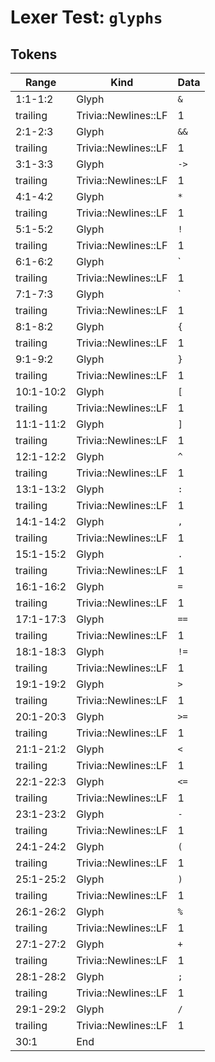 # Lexer Test: `glyphs`

## Tokens
| Range    | Kind                           | Data                           |
|----------|--------------------------------|--------------------------------|
| 1:1-1:2  | Glyph                          | `&`                            |
| trailing | Trivia::Newlines::LF           | 1                              |
| 2:1-2:3  | Glyph                          | `&&`                           |
| trailing | Trivia::Newlines::LF           | 1                              |
| 3:1-3:3  | Glyph                          | `->`                           |
| trailing | Trivia::Newlines::LF           | 1                              |
| 4:1-4:2  | Glyph                          | `*`                            |
| trailing | Trivia::Newlines::LF           | 1                              |
| 5:1-5:2  | Glyph                          | `!`                            |
| trailing | Trivia::Newlines::LF           | 1                              |
| 6:1-6:2  | Glyph                          | `|`                            |
| trailing | Trivia::Newlines::LF           | 1                              |
| 7:1-7:3  | Glyph                          | `||`                           |
| trailing | Trivia::Newlines::LF           | 1                              |
| 8:1-8:2  | Glyph                          | `{`                            |
| trailing | Trivia::Newlines::LF           | 1                              |
| 9:1-9:2  | Glyph                          | `}`                            |
| trailing | Trivia::Newlines::LF           | 1                              |
| 10:1-10:2| Glyph                          | `[`                            |
| trailing | Trivia::Newlines::LF           | 1                              |
| 11:1-11:2| Glyph                          | `]`                            |
| trailing | Trivia::Newlines::LF           | 1                              |
| 12:1-12:2| Glyph                          | `^`                            |
| trailing | Trivia::Newlines::LF           | 1                              |
| 13:1-13:2| Glyph                          | `:`                            |
| trailing | Trivia::Newlines::LF           | 1                              |
| 14:1-14:2| Glyph                          | `,`                            |
| trailing | Trivia::Newlines::LF           | 1                              |
| 15:1-15:2| Glyph                          | `.`                            |
| trailing | Trivia::Newlines::LF           | 1                              |
| 16:1-16:2| Glyph                          | `=`                            |
| trailing | Trivia::Newlines::LF           | 1                              |
| 17:1-17:3| Glyph                          | `==`                           |
| trailing | Trivia::Newlines::LF           | 1                              |
| 18:1-18:3| Glyph                          | `!=`                           |
| trailing | Trivia::Newlines::LF           | 1                              |
| 19:1-19:2| Glyph                          | `>`                            |
| trailing | Trivia::Newlines::LF           | 1                              |
| 20:1-20:3| Glyph                          | `>=`                           |
| trailing | Trivia::Newlines::LF           | 1                              |
| 21:1-21:2| Glyph                          | `<`                            |
| trailing | Trivia::Newlines::LF           | 1                              |
| 22:1-22:3| Glyph                          | `<=`                           |
| trailing | Trivia::Newlines::LF           | 1                              |
| 23:1-23:2| Glyph                          | `-`                            |
| trailing | Trivia::Newlines::LF           | 1                              |
| 24:1-24:2| Glyph                          | `(`                            |
| trailing | Trivia::Newlines::LF           | 1                              |
| 25:1-25:2| Glyph                          | `)`                            |
| trailing | Trivia::Newlines::LF           | 1                              |
| 26:1-26:2| Glyph                          | `%`                            |
| trailing | Trivia::Newlines::LF           | 1                              |
| 27:1-27:2| Glyph                          | `+`                            |
| trailing | Trivia::Newlines::LF           | 1                              |
| 28:1-28:2| Glyph                          | `;`                            |
| trailing | Trivia::Newlines::LF           | 1                              |
| 29:1-29:2| Glyph                          | `/`                            |
| trailing | Trivia::Newlines::LF           | 1                              |
| 30:1     | End                            |                                |
